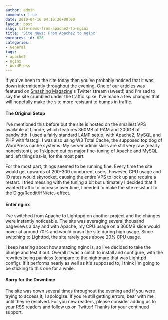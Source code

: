 ```yaml
---
author: admin
comments: true
date: 2010-04-16 04:10:20+00:00
layout: post
slug: site-news-from-apache2-to-nginx
title: 'Site News: From Apache2 to nginx'
wordpress_id: 626
categories:
- General
tags:
- apache2
- nginx
- WordPress
---
```


If you've been to the site today then you've probably noticed that it was down intermittently throughout the evening.  One of our articles was featured on [Smashing Magazine](http://www.smashingmagazine.com/)'s Twitter stream (sweet!) and I'm sad to say the site crumbled under the traffic spike.  I've made a few changes that will hopefully make the site more resistant to bumps in traffic.<!-- more -->



#### The Original Setup


I've mentioned this before but the site is hosted on the smallest VPS available at Linode, which features 360MB of RAM and 200GB of bandwidth.  I used a fairly standard LAMP setup, with Apache2, MySQL and PHP with fastcgi.  I was also using W3 Total Cache, the supposed top dog of WordPress cache systems.  My server admin skills are still very raw (nearly nonexistent), so I skipped out on major fine-tuning of Apache and MySQL and left things as-is, for the most part.

For the most part, things seemed to be running fine.  Every time the site would get upwards of 200-300 concurrent users, however, CPU usage and IO rates would skyrocket, causing the entire VPS to lock up and require a restart.  I tried messing with the tuning a bit but ultimately I decided that if wanted traffic to increase over time, I needed to make the site resistant to the Digg/Reddit/HN/etc.-effect.



#### Enter nginx


I've switched from Apache to Lightppd on another project and the changes were instantly noticeable.  The site was averaging several thousand pageviews a day and with Apache, my CPU usage on a 360MB slice would hover at around 70% and would crash the site during high usage.  Since switching to Lighttpd, the site rarely goes above 20% CPU usage.

I keep hearing about how amazing nginx is, so I've decided to take the plunge and test it out.  Overall it was a cinch to install and configure, with the rewrites being painless (compare to the nightmare that was Lighttpd config).  If it performs nearly as well as it's supposed to, I think I'm going to be sticking to this one for a while.



#### Sorry for the Downtime


The site was down several times throughout the evening and if you were trying to access it, I apologize.  If you're still getting errors, bear with me until they're resolved.  For you new readers, please consider adding us to your RSS readers and follow us on Twitter!  Thanks for your continued support.
